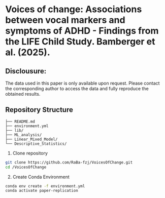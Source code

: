 # Voices of change: Associations between vocal markers and symptoms of ADHD - Findings from the LIFE Child Study. Bamberger et al. (2025).


## Disclousure:

The data used in this paper is only available upon request. Please contact the corresponding author to access the data and fully reproduce the obtained results. 

## Repository Structure
```
├── README.md
├── environment.yml
├── lib/
├── ML_analysis/
├── Linear_Mixed_Model/
└── Descriptive_Statistics/
```

1. Clone repository
``` bash
git clone https://github.com/RaBa-fzj/VoicesOfChange.git
cd /VoicesOfChange
```

2. Create Conda Environment

``` bash
conda env create -f environment.yml
conda activate paper-replication
```
